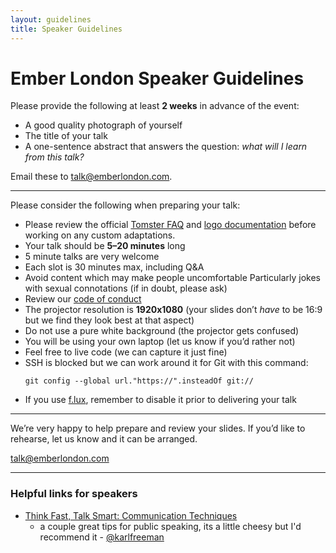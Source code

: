 ```yaml
---
layout: guidelines
title: Speaker Guidelines
---
```


# Ember London Speaker Guidelines

Please provide the following at least **2 weeks** in advance of the event:

- A good quality photograph of yourself
- The title of your talk
- A one-sentence abstract that answers the question:
  *what will I learn from this talk?*

Email these to [talk@emberlondon.com](mailto:talk@emberlondon.com).

---

Please consider the following when preparing your talk:

- Please review the official [Tomster FAQ](http://emberjs.com/tomster/faq/)
  and [logo documentation](http://emberjs.com/logos/)
  before working on any custom adaptations.
- Your talk should be **5–20 minutes** long
- 5 minute talks are very welcome
- Each slot is 30 minutes max, including Q&A
- Avoid content which may make people uncomfortable
  Particularly jokes with sexual connotations
  (if in doubt, please ask)
- Review our [code of conduct](https://github.com/emberlondon/code-of-conduct)
- The projector resolution is **1920x1080**
  (your slides don’t *have* to be 16:9 but we find they look best at that aspect)
- Do not use a pure white background
  (the projector gets confused)
- You will be using your own laptop
  (let us know if you’d rather not)
- Feel free to live code
  (we can capture it just fine)
- SSH is blocked but we can work around it for Git with this command:
  ```
  git config --global url."https://".insteadOf git://
  ```
- If you use [f.lux](https://justgetflux.com/), remember to disable it prior to
  delivering your talk

---

We’re very happy to help prepare and review your slides. If you’d like to rehearse, let us know and it can be arranged.

[talk@emberlondon.com](mailto:talk@emberlondon.com)

---

### Helpful links for speakers

- [Think Fast, Talk Smart: Communication Techniques](https://www.youtube.com/watch?v=HAnw168huqA)
  - a couple great tips for public speaking, its a little cheesy but I'd recommend it - [@karlfreeman](https://github.com/karlfreeman)
